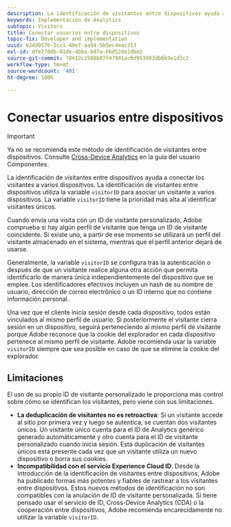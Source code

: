 ```yaml
---
description: La identificación de visitantes entre dispositivos ayuda a conectar los visitantes a varios dispositivos. La identificación de visitantes entre dispositivos utiliza la variable de ID de visitante, s.visitorID, para asociar un visitante a varios dispositivos.
keywords: Implementación de Analytics
subtopic: Visitors
title: Conectar usuarios entre dispositivos
topic-fix: Developer and implementation
uuid: 6243957b-5cc1-49ef-aa94-5b5ec4eac313
exl-id: dfe278db-01de-4bba-b07a-66d52de1dbe2
source-git-commit: 78412c2588b07f47981ac0d953893db6b9e1d3c2
workflow-type: tm+mt
source-wordcount: '401'
ht-degree: 100%

---
```


# Conectar usuarios entre dispositivos

>[!IMPORTANT]
>
>Ya no se recomienda este método de identificación de visitantes entre dispositivos. Consulte [Cross-Device Analytics](/help/components/cda/overview.md) en la guía del usuario Componentes.

La identificación de visitantes entre dispositivos ayuda a conectar los visitantes a varios dispositivos. La identificación de visitantes entre dispositivos utiliza la variable `visitorID` para asociar un visitante a varios dispositivos. La variable `visitorID` tiene la prioridad más alta al identificar visitantes únicos.

Cuando envía una visita con un ID de visitante personalizado, Adobe comprueba si hay algún perfil de visitante que tenga un ID de visitante coincidente. Si existe uno, a partir de ese momento se utilizará un perfil del visitante almacenado en el sistema, mientras que el perfil anterior dejará de usarse.

Generalmente, la variable `visitorID` se configura tras la autenticación o después de que un visitante realice alguna otra acción que permita identificarlo de manera única independientemente del dispositivo que se emplee. Los identificadores efectivos incluyen un hash de su nombre de usuario, dirección de correo electrónico o un ID interno que no contiene información personal.

Una vez que el cliente inicia sesión desde cada dispositivo, todos están vinculados al mismo perfil de usuario. Si posteriormente el visitante cierra sesión en un dispositivo, seguirá perteneciendo al mismo perfil de visitante porque Adobe reconoce que la cookie del explorador en cada dispositivo pertenece al mismo perfil de visitante. Adobe recomienda usar la variable `visitorID` siempre que sea posible en caso de que se elimine la cookie del explorador.

## Limitaciones

El uso de su propio ID de visitante personalizado le proporciona más control sobre cómo se identifican los visitantes, pero viene con sus limitaciones.

* **La deduplicación de visitantes no es retroactiva**: Si un visitante accede al sitio por primera vez y luego se autentica, se cuentan dos visitantes únicos. Un visitante único cuenta para el ID de Analytics genérico generado automáticamente y otro cuenta para el ID de visitante personalizado cuando inicia sesión. Esta duplicación de visitantes únicos está presente cada vez que un visitante utiliza un nuevo dispositivo o borra sus cookies.
* **Incompatibilidad con el servicio Experience Cloud ID**: Desde la introducción de la identificación de visitantes entre dispositivos, Adobe ha publicado formas más potentes y fiables de rastrear a los visitantes entre dispositivos. Estos nuevos métodos de identificación no son compatibles con la anulación de ID de visitante personalizada. Si tiene pensado usar el servicio de ID, Cross-Device Analytics (CDA) o la cooperación entre dispositivos, Adobe recomienda encarecidamente no utilizar la variable `visitorID`.
